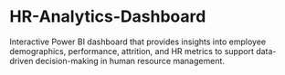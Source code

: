 # HR-Analytics-Dashboard
Interactive Power BI dashboard that provides insights into employee demographics, performance, attrition, and HR metrics to support data-driven decision-making in human resource management.
